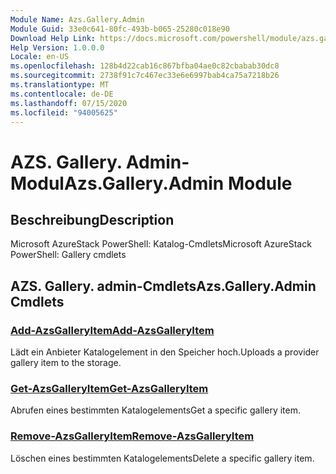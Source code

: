 ```yaml
---
Module Name: Azs.Gallery.Admin
Module Guid: 33e0c641-80fc-493b-b065-25280c018e90
Download Help Link: https://docs.microsoft.com/powershell/module/azs.gallery.admin
Help Version: 1.0.0.0
Locale: en-US
ms.openlocfilehash: 128b4d22cab16c867bfba04ae0c82cbabab30dc8
ms.sourcegitcommit: 2738f91c7c467ec33e6e6997bab4ca75a7218b26
ms.translationtype: MT
ms.contentlocale: de-DE
ms.lasthandoff: 07/15/2020
ms.locfileid: "94005625"
---
```

# <span data-ttu-id="7f140-101">AZS. Gallery. Admin-Modul</span><span class="sxs-lookup"><span data-stu-id="7f140-101">Azs.Gallery.Admin Module</span></span>
## <span data-ttu-id="7f140-102">Beschreibung</span><span class="sxs-lookup"><span data-stu-id="7f140-102">Description</span></span>
<span data-ttu-id="7f140-103">Microsoft AzureStack PowerShell: Katalog-Cmdlets</span><span class="sxs-lookup"><span data-stu-id="7f140-103">Microsoft AzureStack PowerShell: Gallery cmdlets</span></span>

## <span data-ttu-id="7f140-104">AZS. Gallery. admin-Cmdlets</span><span class="sxs-lookup"><span data-stu-id="7f140-104">Azs.Gallery.Admin Cmdlets</span></span>
### [<span data-ttu-id="7f140-105">Add-AzsGalleryItem</span><span class="sxs-lookup"><span data-stu-id="7f140-105">Add-AzsGalleryItem</span></span>](Add-AzsGalleryItem.md)
<span data-ttu-id="7f140-106">Lädt ein Anbieter Katalogelement in den Speicher hoch.</span><span class="sxs-lookup"><span data-stu-id="7f140-106">Uploads a provider gallery item to the storage.</span></span>

### [<span data-ttu-id="7f140-107">Get-AzsGalleryItem</span><span class="sxs-lookup"><span data-stu-id="7f140-107">Get-AzsGalleryItem</span></span>](Get-AzsGalleryItem.md)
<span data-ttu-id="7f140-108">Abrufen eines bestimmten Katalogelements</span><span class="sxs-lookup"><span data-stu-id="7f140-108">Get a specific gallery item.</span></span>

### [<span data-ttu-id="7f140-109">Remove-AzsGalleryItem</span><span class="sxs-lookup"><span data-stu-id="7f140-109">Remove-AzsGalleryItem</span></span>](Remove-AzsGalleryItem.md)
<span data-ttu-id="7f140-110">Löschen eines bestimmten Katalogelements</span><span class="sxs-lookup"><span data-stu-id="7f140-110">Delete a specific gallery item.</span></span>

